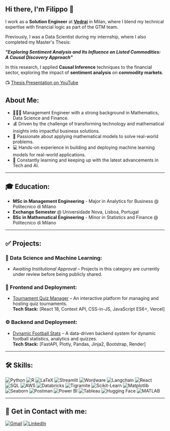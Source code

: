 ## Hi there, I'm Filippo 👋

I work as a **Solution Engineer** at [**Vedrai**](https://www.vedrai.com) in Milan, where I blend my technical expertise with financial logic as part of the GTM team.  

Previously, I was a Data Scientist during my internship, where I also completed my Master's Thesis:  

**_"Exploring Sentiment Analysis and Its Influence on Listed Commodities: A Causal Discovery Approach"_**  

In this research, I applied **Causal Inference** techniques to the financial sector, exploring the impact of **sentiment analysis** on **commodity markets**.  

📺 [Thesis Presentation on YouTube](https://www.youtube.com/watch?v=aYWSGBYIWuk&t=1044s)


##  About Me:
- 🧑🏻‍🎓 Management Engineer with a strong background in Mathematics, Data Science and Finance.
- 💰 Driven by the challenge of transforming technology and mathematical insights into impactful business solutions.
- 📄 Passionate about applying mathematical models to solve real-world problems.
- 💻 Hands-on experience in building and deploying machine learning models for real-world applications.
- 🚀 Constantly learning and keeping up with the latest advancements in Tech and AI.

---

## 🎓 Education:
- **MSc in Management Engineering** - Major in Analytics for Business @ Politecnico di Milano  
- **Exchange Semester** @ Universidade Nova, Lisboa, Portugal 
- **BSc in Mathematical Engineering** - Minor in Statistics and Finance @ Politecnico di Milano  

---

## ✅ Projects:

### 🔬 Data Science and Machine Learning:
- *Awaiting Institutional Approval* – Projects in this category are currently under review before being publicly shared.

### 🎨 Frontend and Deployment:
- [Tournament Quiz Manager](#) – An interactive platform for managing and hosting quiz tournaments.  
  **Tech Stack:** [React 18, Context API, CSS-in-JS, JavaScript ES6+, Vercel]  

### ⚙️ Backend and Deployment:
- [Dynamic Football Stats](#) – A data-driven backend system for dynamic football statistics, analytics and quizzes.  
  **Tech Stack:** [FastAPI, Plotly, Pandas, Jinja2, Bootstrap, Render]

---

## 🛠 Skills:
![Python](https://img.shields.io/badge/PYTHON-green?style=for-the-badge&logo=python&logoColor=white) ![R](https://img.shields.io/badge/R-blue?style=for-the-badge&logo=r&logoColor=white) ![LaTeX](https://img.shields.io/badge/LATEX-orange?style=for-the-badge&logo=latex&logoColor=white) ![Streamlit](https://img.shields.io/badge/STREAMLIT-red?style=for-the-badge&logo=streamlit&logoColor=white) ![Wordware](https://img.shields.io/badge/WORDWARE-gray?style=for-the-badge) ![Langchain](https://img.shields.io/badge/LANGCHAIN-green?style=for-the-badge) ![React](https://img.shields.io/badge/REACT-blue?style=for-the-badge&logo=react&logoColor=white) ![SQL](https://img.shields.io/badge/SQL-orange?style=for-the-badge&logo=postgresql&logoColor=white) ![AWS](https://img.shields.io/badge/AWS-black?style=for-the-badge&logo=amazonaws&logoColor=white) ![Databricks](https://img.shields.io/badge/DATABRICKS-red?style=for-the-badge&logo=databricks&logoColor=white) ![Tigramite](https://img.shields.io/badge/TIGRAMITE-blue?style=for-the-badge) ![Scikit-Learn](https://img.shields.io/badge/SCIKIT--LEARN-yellow?style=for-the-badge&logo=scikit-learn&logoColor=white) ![Matplotlib](https://img.shields.io/badge/MATPLOTLIB-blue?style=for-the-badge) ![Seaborn](https://img.shields.io/badge/SEABORN-lightblue?style=for-the-badge) ![Postman](https://img.shields.io/badge/POSTMAN-orange?style=for-the-badge&logo=postman&logoColor=white) ![Power BI](https://img.shields.io/badge/POWER%20BI-yellow?style=for-the-badge&logo=powerbi&logoColor=black) ![Tableau](https://img.shields.io/badge/TABLEAU-blue?style=for-the-badge&logo=tableau&logoColor=white) ![Hugging Face](https://img.shields.io/badge/HUGGING%20FACE-yellow?style=for-the-badge&logo=huggingface&logoColor=white) ![MATLAB](https://img.shields.io/badge/MATLAB-blue?style=for-the-badge&logo=mathworks&logoColor=white)



---

## 🔗 Get in Contact with me:
[![Gmail](https://img.shields.io/badge/GMAIL-red?style=for-the-badge&logo=gmail&logoColor=white)](mailto:rinaldifilippo6@gmail.com)
[![LinkedIn](https://img.shields.io/badge/LINKEDIN-blue?style=for-the-badge&logo=linkedin&logoColor=white)](https://www.linkedin.com/in/filippo-rinaldi6/)
